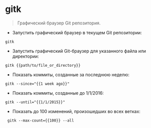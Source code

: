 # gitk

> Графический браузер Git репозитория.

- Запустить графический браузер в текущем Git репозитории:

`gitk`

- Запустить графический Git-браузер для указанного файла или директории:

`gitk {{path/to/file_or_directory}}`

- Показать коммиты, созданные за последнюю неделю:

`gitk --since="{{1 week ago}}"`

- Показать коммиты, созданные до 1/1/2016:

`gitk --until="{{1/1/2015}}"`

- Показать до 100 изменений, произошедших во всех ветках:

` gitk --max-count={{100}} --all`
